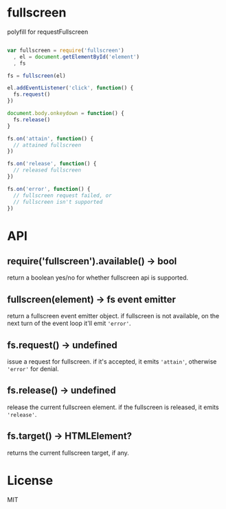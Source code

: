 # fullscreen

polyfill for requestFullscreen

```javascript

var fullscreen = require('fullscreen')
  , el = document.getElementById('element')
  , fs

fs = fullscreen(el)

el.addEventListener('click', function() {
  fs.request()
})

document.body.onkeydown = function() {
  fs.release()
}

fs.on('attain', function() {
  // attained fullscreen
})

fs.on('release', function() {
  // released fullscreen
})

fs.on('error', function() {
  // fullscreen request failed, or
  // fullscreen isn't supported
})

```

# API

## require('fullscreen').available() -> bool

return a boolean yes/no for whether fullscreen api is supported.

## fullscreen(element) -> fs event emitter

return a fullscreen event emitter object. if fullscreen is not
available, on the next turn of the event loop it'll emit `'error'`.

## fs.request() -> undefined

issue a request for fullscreen. if it's accepted, it emits `'attain'`, otherwise `'error'` for denial.

## fs.release() -> undefined

release the current fullscreen element. if the fullscreen is released, it emits `'release'`.

## fs.target() -> HTMLElement?

returns the current fullscreen target, if any.

# License

MIT
